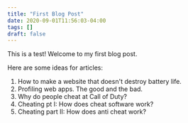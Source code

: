 ```yaml
---
title: "First Blog Post"
date: 2020-09-01T11:56:03-04:00
tags: []
draft: false 
---
```



This is a test! 
Welcome to my first blog post.


Here are some ideas for articles:

1. How to make a website that doesn't destroy battery life.
2. Profiling web apps. The good and the bad.
3. Why do people cheat at Call of Duty?
4. Cheating pt I: How does cheat software work?
5. Cheating part II: How does anti cheat work?

